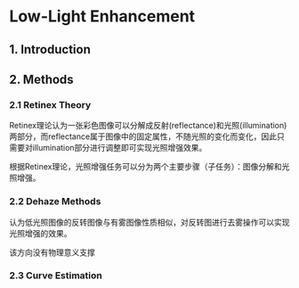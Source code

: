 # Low-Light Enhancement

## 1. Introduction

## 2. Methods
### 2.1 Retinex Theory
Retinex理论认为一张彩色图像可以分解成反射(reflectance)和光照(illumination)两部分，而reflectance属于图像中的固定属性，不随光照的变化而变化，因此只需要对illumination部分进行调整即可实现光照增强效果。

根据Retinex理论，光照增强任务可以分为两个主要步骤（子任务）：图像分解和光照增强。
### 2.2 Dehaze Methods
认为低光照图像的反转图像与有雾图像性质相似，对反转图进行去雾操作可以实现光照增强的效果。

该方向没有物理意义支撑

### 2.3 Curve Estimation